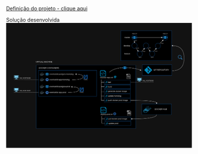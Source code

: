 [Definição do projeto - clique aqui](final_task_gcs_2024a.pdf)

Solução desenvolvida
![arquitetura.png](arquitetura.png)
